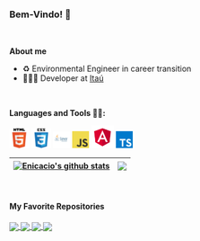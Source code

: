 ### Bem-Vindo! 👋
<br>

**About me**

- ♻️ Environmental Engineer in career transition
- 👩🏻‍💻 Developer at [Itaú](https://www.itau.com.br/)
<br>

**Languages and Tools 👶🏻:**

<code><img height="35" src="https://raw.githubusercontent.com/github/explore/80688e429a7d4ef2fca1e82350fe8e3517d3494d/topics/html/html.png"></code>
<code><img height="35" src="https://raw.githubusercontent.com/github/explore/80688e429a7d4ef2fca1e82350fe8e3517d3494d/topics/css/css.png"></code>
<code><img height="30" src="https://raw.githubusercontent.com/github/explore/80688e429a7d4ef2fca1e82350fe8e3517d3494d/topics/java/java.png"></code>
<code><img height="30" src="https://raw.githubusercontent.com/github/explore/80688e429a7d4ef2fca1e82350fe8e3517d3494d/topics/javascript/javascript.png"></code>
<code><img height="40" src="https://raw.githubusercontent.com/github/explore/80688e429a7d4ef2fca1e82350fe8e3517d3494d/topics/angular/angular.png"></code>
<code><img height="30" src="https://raw.githubusercontent.com/github/explore/80688e429a7d4ef2fca1e82350fe8e3517d3494d/topics/typescript/typescript.png"></code>
<br>

| <a href="https://github.com/enicacio"><img align="center" min-height="180" src="https://github-readme-stats.vercel.app/api/top-langs/?username=enicacio&langs_count=6&layout=compact&theme=tokyonight&hide_border=true&exclude_repo=aulagit,enicacio" alt="Enicacio's github stats" /></a> | <a href="hhttps://github.com/enicacio"><img align="center" height="160" src="https://github-readme-stats.vercel.app/api?username=enicacio&show_icons=true&include_all_commits=true&theme=tokyonight&hide_border=true&exclude_repo=aulagit,enicacio" /></a> |
| ------------- | ------------- |
<br>

#### My Favorite Repositories
        
<a href="https://github.com/enicacio/Profeta_no_deserto">
  <img align="center" src="https://github-readme-stats.vercel.app/api/pin/?username=enicacio&repo=Profeta_no_deserto&theme=tokyonight" />
</a>
<a href="https://github.com/enicacio/Site_Ruah">
  <img align="center" src="https://github-readme-stats.vercel.app/api/pin/?username=enicacio&repo=Site_Ruah&theme=tokyonight" />
</a>
<a href="https://github.com/enicacio/DesafioFrontend_Itautech/">
  <img align="center" src="https://github-readme-stats.vercel.app/api/pin/?username=enicacio&repo=DesafioFrontend_Itautech&theme=tokyonight" />
</a>    
<a href="https://github.com/enicacio/Calculadora_veicular_carbono">
  <img align="center" src="https://github-readme-stats.vercel.app/api/pin/?username=enicacio&repo=Calculadora_veicular_carbono&theme=tokyonight" />
</a>



